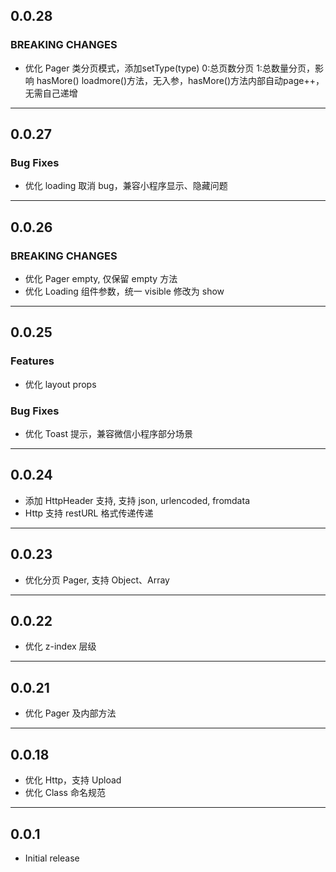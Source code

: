 ## 0.0.28

### BREAKING CHANGES

- 优化 Pager 类分页模式，添加setType(type) 0:总页数分页 1:总数量分页，影响 hasMore() loadmore()方法，无入参，hasMore()方法内部自动page++，无需自己递增

---
## 0.0.27

### Bug Fixes

- 优化 loading 取消 bug，兼容小程序显示、隐藏问题

---

## 0.0.26

### BREAKING CHANGES

- 优化 Pager empty, 仅保留 empty 方法
- 优化 Loading 组件参数，统一 visible 修改为 show

---

## 0.0.25

### Features

- 优化 layout props

### Bug Fixes

- 优化 Toast 提示，兼容微信小程序部分场景

---

## 0.0.24

- 添加 HttpHeader 支持, 支持 json, urlencoded, fromdata
- Http 支持 restURL 格式传递传递

---

## 0.0.23

- 优化分页 Pager, 支持 Object、Array

---

## 0.0.22

- 优化 z-index 层级

---

## 0.0.21

- 优化 Pager 及内部方法

---

## 0.0.18

- 优化 Http，支持 Upload
- 优化 Class 命名规范

---

## 0.0.1

- Initial release
